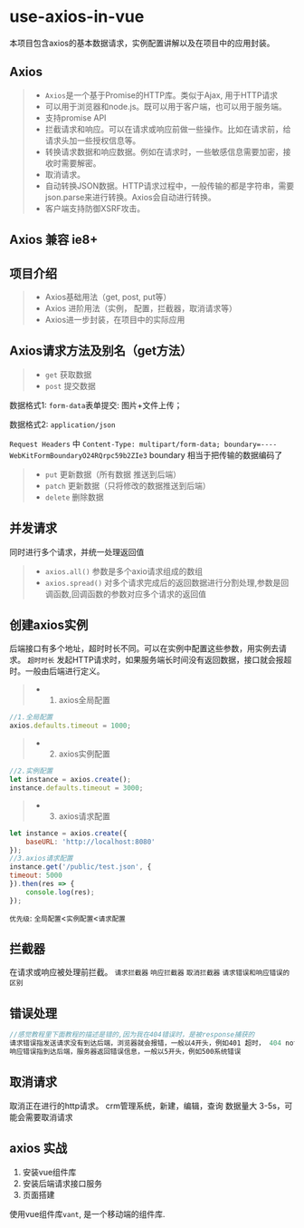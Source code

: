 # use-axios-in-vue
本项目包含axios的基本数据请求，实例配置讲解以及在项目中的应用封装。

## Axios

> * `Axios`是一个基于Promise的HTTP库。类似于Ajax, 用于HTTP请求
> *  可以用于浏览器和node.js。既可以用于客户端，也可以用于服务端。
> *  支持promise API
> *  拦截请求和响应。可以在请求或响应前做一些操作。比如在请求前，给请求头加一些授权信息等。
> *  转换请求数据和响应数据。例如在请求时，一些敏感信息需要加密，接收时需要解密。
> *  取消请求。
> *  自动转换JSON数据。HTTP请求过程中，一般传输的都是字符串，需要json.parse来进行转换。Axios会自动进行转换。
> *  客户端支持防御XSRF攻击。

## Axios 兼容 ie8+

## 项目介绍
> * Axios基础用法（get, post, put等）
> * Axios 进阶用法（实例， 配置，拦截器，取消请求等）
> * Axios进一步封装，在项目中的实际应用

## Axios请求方法及别名（get方法）
> * `get` 获取数据
> * `post`  提交数据

数据格式1: `form-data`表单提交: 图片+文件上传； 

数据格式2: `application/json`

`Request Headers` 中 `Content-Type: multipart/form-data; boundary=----WebKitFormBoundaryO24RQrpc59b2ZIe3` boundary 相当于把传输的数据编码了
> * `put`  更新数据（所有数据 推送到后端）
> * `patch` 更新数据（只将修改的数据推送到后端）
> * `delete` 删除数据

## 并发请求
同时进行多个请求，并统一处理返回值
> * `axios.all()` 参数是多个axio请求组成的数组
> * `axios.spread()` 对多个请求完成后的返回数据进行分割处理,参数是回调函数,回调函数的参数对应多个请求的返回值

## 创建axios实例
后端接口有多个地址，超时时长不同。可以在实例中配置这些参数，用实例去请求。
`超时时长` 发起HTTP请求时，如果服务端长时间没有返回数据，接口就会报超时。一般由后端进行定义。
>* 1. axios全局配置
```js
//1.全局配置
axios.defaults.timeout = 1000;
```
>* 2. axios实例配置
```js
//2.实例配置
let instance = axios.create();
instance.defaults.timeout = 3000;
```
>* 3. axios请求配置
```js
let instance = axios.create({
    baseURL: 'http://localhost:8080'
});
//3.axios请求配置
instance.get('/public/test.json', {
timeout: 5000
}).then(res => {
    console.log(res);
});
```
`优先级`:  `全局配置`<`实例配置`<`请求配置`

## 拦截器

在请求或响应被处理前拦截。
`请求拦截器`
`响应拦截器`
`取消拦截器`
`请求错误和响应错误的区别`

## 错误处理

```js
//感觉教程里下面教程的描述是错的,因为我在404错误时，是被response捕获的
请求错误指发送请求没有到达后端，浏览器就会报错，一般以4开头，例如401 超时， 404 not found;
响应错误指到达后端，服务器返回错误信息，一般以5开头，例如500系统错误
```

## 取消请求
取消正在进行的http请求。
crm管理系统，新建，编辑，查询 数据量大 3-5s，可能会需要取消请求

## axios 实战
1. 安装vue组件库
2. 安装后端请求接口服务
3. 页面搭建

使用vue组件库`vant`, 是一个移动端的组件库.